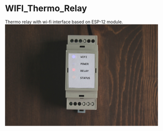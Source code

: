 # WIFI_Thermo_Relay
Thermo relay with wi-fi interface based on ESP-12 module.
![Main pic](pics/1.JPG)
